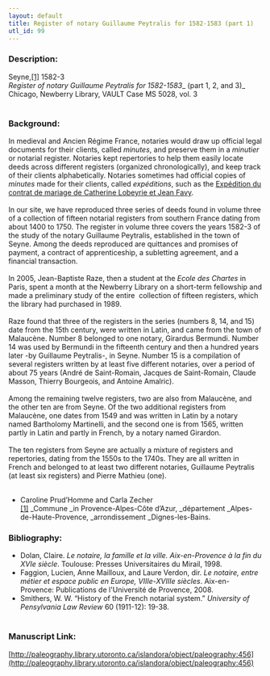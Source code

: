 ```yaml
---
layout: default
title: Register of notary Guillaume Peytralis for 1582-1583 (part 1)
utl_id: 99
---
```


### Description:

Seyne,<a id="_ftnref1">[[1]](#_ftn1)</a> 1582-3<br>
_Register of notary Guillaume Peytralis for 1582-1583__ (part 1, 2, and 3)_<br>
Chicago, Newberry Library, VAULT Case MS 5028, vol. 3<br>
 <br>


### Background:

In medieval and Ancien Régime France, notaries would draw up official legal documents for their clients, called _minutes_, and preserve them in a _minutier_ or notarial register. Notaries kept repertories to help them easily locate deeds across different registers (organized chronologically), and keep track of their clients alphabetically. Notaries sometimes had official copies of _minutes_ made for their clients, called _expéditions_, such as the [Expédition du contrat de mariage de Catherine Lobeyrie et Jean Favy](https://paleography.library.utoronto.ca/islandora/object/paleography:483#96ea133d-672a-4720-ac19-e84182d8b77e).<br><br>
In our site, we have reproduced three series of deeds found in volume three of a collection of fifteen notarial registers from southern France dating from about 1400 to 1750. The register in volume three covers the years 1582-3 of the study of the notary Guillaume Peytralis, established in the town of Seyne. Among the deeds reproduced are quittances and promises of payment, a contract of apprenticeship, a subletting agreement, and a financial transaction.<br><br>
In 2005, Jean-Baptiste Raze, then a student at the _Ecole des Chartes_ in Paris, spent a month at the Newberry Library on a short-term fellowship and made a preliminary study of the entire  collection of fifteen registers, which the library had purchased in 1989.<br><br>
Raze found that three of the registers in the series (numbers 8, 14, and 15) date from the 15th century, were written in Latin, and came from the town of Malaucène. Number 8 belonged to one notary, Girardus Bermundi. Number 14 was used by Bermundi in the fifteenth century and then a hundred years later -by Guillaume Peytralis-, in Seyne. Number 15 is a compilation of several registers written by at least five different notaries, over a period of about 75 years (André de Saint-Romain, Jacques de Saint-Romain, Claude Masson, Thierry Bourgeois, and Antoine Amalric).<br><br>
Among the remaining twelve registers, two are also from Malaucène, and the other ten are from Seyne. Of the two additional registers from Malaucène, one dates from 1549 and was written in Latin by a notary named Bartholomy Martinelli, and the second one is from 1565, written partly in Latin and partly in French, by a notary named Girardon.<br><br>
The ten registers from Seyne are actually a mixture of registers and repertories, dating from the 1550s to the 1740s. They are all written in French and belonged to at least two different notaries, Guillaume Peytralis (at least six registers) and Pierre Mathieu (one).<br><br>
- Caroline Prud’Homme and Carla Zecher<br>
<a id="_ftn1">[[1]](#_ftnref1)</a> _Commune _in Provence-Alpes-Côte d’Azur, _département _Alpes-de-Haute-Provence, _arrondissement _Dignes-les-Bains. <br>


### Bibliography:

- Dolan, Claire. _Le notaire, la famille et la ville. Aix-en-Provence à la fin du XVIe siècle_. Toulouse: Presses Universitaires du Mirail, 1998.<br>
- Faggion, Lucien, Anne Mailloux, and Laure Verdon, dir. _Le notaire, entre métier et espace public en Europe, VIIIe-XVIIIe siècles_. Aix-en-Provence: Publications de l'Université de Provence, 2008.<br>
- Smithers, W. W. “History of the French notarial system.” _University of Pensylvania Law Review_ 60 (1911-12): 19-38.<br>
 <br>


### Manuscript Link:

[http://paleography.library.utoronto.ca/islandora/object/paleography:456](http://paleography.library.utoronto.ca/islandora/object/paleography:456)